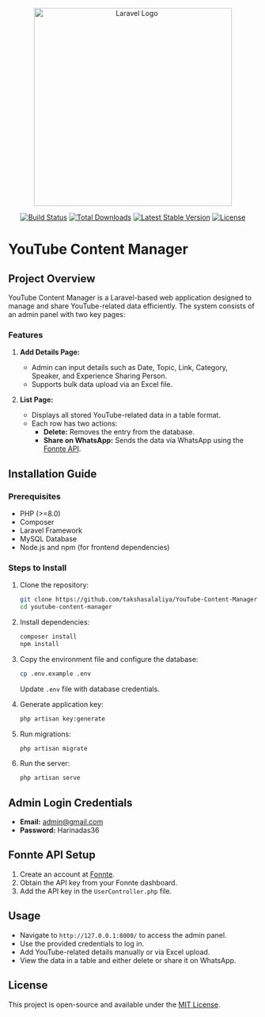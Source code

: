 <p align="center"><a href="https://laravel.com" target="_blank"><img src="https://raw.githubusercontent.com/laravel/art/master/logo-lockup/5%20SVG/2%20CMYK/1%20Full%20Color/laravel-logolockup-cmyk-red.svg" width="400" alt="Laravel Logo"></a></p>

<p align="center">
<a href="https://github.com/laravel/framework/actions"><img src="https://github.com/laravel/framework/workflows/tests/badge.svg" alt="Build Status"></a>
<a href="https://packagist.org/packages/laravel/framework"><img src="https://img.shields.io/packagist/dt/laravel/framework" alt="Total Downloads"></a>
<a href="https://packagist.org/packages/laravel/framework"><img src="https://img.shields.io/packagist/v/laravel/framework" alt="Latest Stable Version"></a>
<a href="https://packagist.org/packages/laravel/framework"><img src="https://img.shields.io/packagist/l/laravel/framework" alt="License"></a>
</p>

# YouTube Content Manager

## Project Overview
YouTube Content Manager is a Laravel-based web application designed to manage and share YouTube-related data efficiently. The system consists of an admin panel with two key pages:

### Features
1. **Add Details Page:**
   - Admin can input details such as Date, Topic, Link, Category, Speaker, and Experience Sharing Person.
   - Supports bulk data upload via an Excel file.

2. **List Page:**
   - Displays all stored YouTube-related data in a table format.
   - Each row has two actions:
     - **Delete:** Removes the entry from the database.
     - **Share on WhatsApp:** Sends the data via WhatsApp using the [Fonnte API](https://fonnte.com/).

## Installation Guide

### Prerequisites
- PHP (>=8.0)
- Composer
- Laravel Framework
- MySQL Database
- Node.js and npm (for frontend dependencies)

### Steps to Install
1. Clone the repository:
   ```bash
   git clone https://github.com/takshasalaliya/YouTube-Content-Manager
   cd youtube-content-manager
   ```
2. Install dependencies:
   ```bash
   composer install
   npm install
   ```
3. Copy the environment file and configure the database:
   ```bash
   cp .env.example .env
   ```
   Update `.env` file with database credentials.

4. Generate application key:
   ```bash
   php artisan key:generate
   ```
5. Run migrations:
   ```bash
   php artisan migrate
   ```
6. Run the server:
   ```bash
   php artisan serve
   ```

## Admin Login Credentials
- **Email:** [admin@gmail.com](mailto:admin@gmail.com)
- **Password:** Harinadas36

## Fonnte API Setup
1. Create an account at [Fonnte](https://fonnte.com/).
2. Obtain the API key from your Fonnte dashboard.
3. Add the API key in the `UserController.php` file.

## Usage
- Navigate to `http://127.0.0.1:8000/` to access the admin panel.
- Use the provided credentials to log in.
- Add YouTube-related details manually or via Excel upload.
- View the data in a table and either delete or share it on WhatsApp.

## License
This project is open-source and available under the [MIT License](LICENSE).